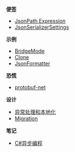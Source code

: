 <!-- markdownlint-disable MD041 -->
<!-- markdownlint-disable MD036 -->

**便签**

- [JsonPath Expression](sticky-notes/json-path-expression.md)
- [JsonSerializerSettings](sticky-notes/json-serializer-settings.md)

**示例**

- [BridgeMode](examples/bridge-mode.md)
- [Clone](examples/clone-extension.md)
- [JsonFormatter](examples/json-formatter.md)

**恐慌**

- [protobuf-net](panics/protobuf-net.md)

**设计**

- [异常处理和本地化](design/exception&localization.md)
- [Migration](design/migration.md)

**笔记**

- [C#异步编程](records/csharp-asynchronous-programming.md)
